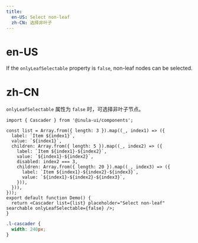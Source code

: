 ```yaml
---
title:
  en-US: Select non-leaf
  zh-CN: 选择非叶子
---
```


# en-US

If the `onlyLeafSelectable` property is `false`, non-leaf nodes can be selected.

# zh-CN

`onlyLeafSelectable` 属性为 `false` 时，可选择非叶子节点。

```tsx
import { Cascader } from '@inula-ui/components';

const list = Array.from({ length: 3 }).map((_, index1) => ({
  label: `Item ${index1}`,
  value: `${index1}`,
  children: Array.from({ length: 5 }).map((_, index2) => ({
    label: `Item ${index1}-${index2}`,
    value: `${index1}-${index2}`,
    disabled: index2 === 3,
    children: Array.from({ length: 20 }).map((_, index3) => ({
      label: `Item ${index1}-${index2}-${index3}`,
      value: `${index1}-${index2}-${index3}`,
    })),
  })),
}));
export default function Demo() {
  return <Cascader list={list} placeholder="Select non-leaf" searchable onlyLeafSelectable={false} />;
}
```

```scss
.l-cascader {
  width: 240px;
}
```
